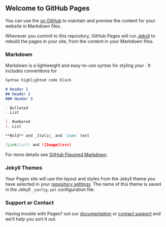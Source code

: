 ## Welcome to GitHub Pages

You can use the [ on GitHub](https://github.com/rockyfarhan/coursera-test/edit/master/README.md) to maintain and preview the content for your website in Markdown files.

Whenever you commit to this repository, GitHub Pages will run [Jekyll](https://jekyllrb.com/) to rebuild the pages in your site, from the content in your Markdown files.

### Markdown

Markdown is a lightweight and easy-to-use syntax for styling your . It includes conventions for

```markdown
Syntax highlighted code block

# Header 1
## Header 2
### Header 3

- Bulleted
- List

1. Numbered
2. List

**Bold** and _Italic_ and `Code` text

[Link](url) and ![Image](src)
```

For more details see [GitHub Flavored Markdown](https://guides.github.com/features/mastering-markdown/).

### Jekyll Themes

Your Pages site will use the layout and styles from the Jekyll theme you have selected in your [repository settings](https://github.com/rockyfarhan/coursera-test/settings). The name of this theme is saved in the Jekyll `_config.yml` configuration file.

### Support or Contact

Having trouble with Pages?  out our [documentation](https://docs.github.com/categories/github-pages-basics/) or [contact support](https://github.com/contact) and we’ll help you sort it out.
